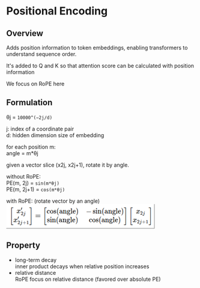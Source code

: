 # Positional Encoding

## Overview
Adds position information to token embeddings, enabling transformers to understand sequence order.

It's added to Q and K so that attention score can be calculated with position information

We focus on RoPE here

## Formulation

θj​ = `10000^(−2j/d)`  

j: index of a coordinate pair  
d: hidden dimension size of embedding  

for each position m:  
angle = m*θj  

given a vector slice (x2j, x2j+1), rotate it by angle.  

without RoPE:   
PE(m, 2j) = `sin(m*θj)`   
PE(m, 2j+1) = `cos(m*θj)`   

with RoPE: (rotate vector by an angle)   
![img](./images/RoPE_formular.png)

## Property
- long-term decay  
    inner product decays when relative position increases  
- relative distance  
    RoPE focus on relative distance (favored over absolute PE)  

